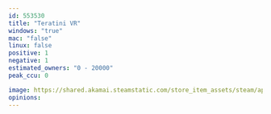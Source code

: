 ```yaml
---
id: 553530
title: "Teratini VR"
windows: "true"
mac: "false"
linux: false
positive: 1
negative: 1
estimated_owners: "0 - 20000"
peak_ccu: 0

image: https://shared.akamai.steamstatic.com/store_item_assets/steam/apps/553530/header.jpg?t=1506550653
opinions:
---
```

